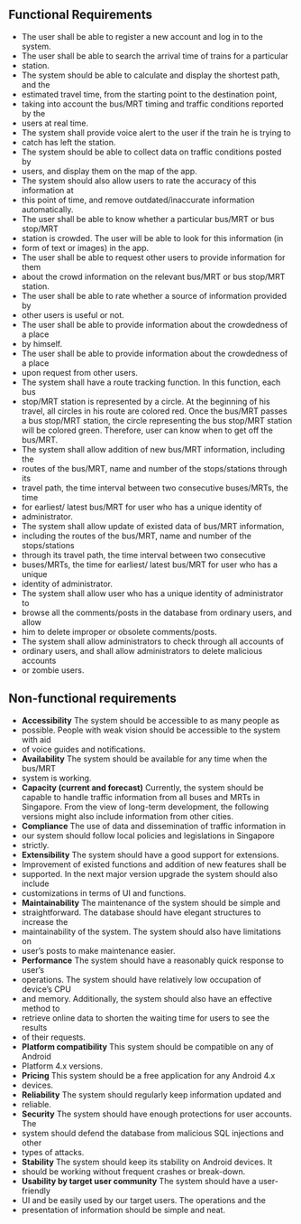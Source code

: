 ## Functional Requirements

* The user shall be able to register a new account and log in to the system.
* The user shall be able to search the arrival time of trains for a particular
* station.
* The system should be able to calculate and display the shortest path, and the
* estimated travel time, from the starting point to the destination point,
* taking into account the bus/MRT timing and traffic conditions reported by the
* users at real time.
* The system shall provide voice alert to the user if the train he is trying to
* catch has left the station.
* The system should be able to collect data on traffic conditions posted by
* users, and display them on the map of the app. 
* The system should also allow users to rate the accuracy of this information at
* this point of time, and remove outdated/inaccurate information automatically.
* The user shall be able to know whether a particular bus/MRT or bus stop/MRT
* station is crowded. The user will be able to look for this information (in
* form of text or images) in the app.
* The user shall be able to request other users to provide information for them
* about the crowd information on the relevant bus/MRT or bus stop/MRT station.
* The user shall be able to rate whether a source of information provided by
* other users is useful or not.
* The user shall be able to provide information about the crowdedness of a place
* by himself.
* The user shall be able to provide information about the crowdedness of a place
* upon
 request from other users.
 * The system shall have a route tracking function. In this function, each bus
 * stop/MRT station
  is represented by a circle. At the beginning of his travel, all circles in his
  route are colored red. Once the bus/MRT passes a bus stop/MRT station, the
  circle representing the bus stop/MRT station will be colored green. Therefore,
  user can know when to get off the bus/MRT.
  * The system shall allow addition of new bus/MRT information, including the
  * routes of the bus/MRT, name and number of the stops/stations through its
  * travel path, the time interval between two consecutive buses/MRTs, the time
  * for earliest/ latest bus/MRT for user who has a unique identity of
  * administrator.
  * The system shall allow update of existed data of bus/MRT information,
  * including the routes of the bus/MRT, name and number of the stops/stations
  * through its travel path, the time interval between two consecutive
  * buses/MRTs, the time for earliest/ latest bus/MRT for user who has a unique
  * identity of administrator.
  * The system shall allow user who has a unique identity of administrator to
  * browse all the comments/posts in the database from ordinary users, and allow
  * him to delete improper or obsolete comments/posts.
  * The system shall allow administrators to check through all accounts of
  * ordinary users, and shall allow administrators to delete malicious accounts
  * or zombie users.

## Non-functional requirements

* **Accessibility** The system should be accessible to as many people as
* possible. People with weak vision should be accessible to the system with aid
* of voice guides and notifications.
* **Availability** The system should be available for any time when the bus/MRT
* system is working.
* **Capacity (current and forecast)**
 Currently, the system should be capable to handle traffic information from all
 buses and MRTs in Singapore. From the view of long-term development, the
 following versions might also include information from other cities.
 * **Compliance** The use of data and dissemination of traffic information in
 * our system should follow local policies and legislations in Singapore
 * strictly.
 * **Extensibility** The system should have a good support for extensions.
 * Improvement of existed functions and addition of new features shall be
 * supported. In the next major version upgrade the system should also include
 * customizations in terms of UI and functions.
 * **Maintainability** The maintenance of the system should be simple and
 * straightforward. The database should have elegant structures to increase the
 * maintainability of the system. The system should also have limitations on
 * user’s posts to make maintenance easier.
 * **Performance** The system should have a reasonably quick response to user’s
 * operations. The system should have relatively low occupation of device’s CPU
 * and memory.  Additionally, the system should also have an effective method to
 * retrieve online data to shorten the waiting time for users to see the results
 * of their requests.
 * **Platform compatibility** This system should be compatible on any of Android
 * Platform 4.x versions.
 * **Pricing** This system should be a free application for any Android 4.x
 * devices.
 * **Reliability** The system should regularly keep information updated and
 * reliable.
 * **Security** The system should have enough protections for user accounts. The
 * system should defend the database from malicious SQL injections and other
 * types of attacks.
 * **Stability** The system should keep its stability on Android devices. It
 * should be working without frequent crashes or break-down.
 * **Usability by target user community** The system should have a user-friendly
 * UI and be easily used by our target users. The operations and the
 * presentation of information should be simple and neat.
